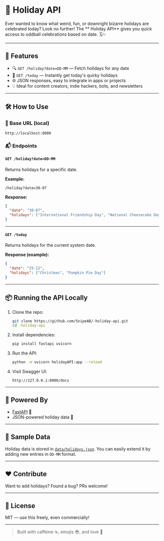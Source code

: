 # 🎉 Holiday API

Ever wanted to know what weird, fun, or downright bizarre holidays are celebrated today? Look no further! The ** Holiday API** gives you quick access to oddball celebrations based on date. 🗓️✨

---

## 🚀 Features

- 🔍 `GET /holiday?date=DD-MM` — Fetch  holidays for any date
- 📅 `GET /today` — Instantly get today's quirky holidays
- 🌐 JSON responses, easy to integrate in apps or projects
- 💡 Ideal for content creators, indie hackers, bots, and newsletters

---

## 🛠️ How to Use

### 🔗 Base URL (local)
```
http://localhost:8000
```

### 📬 Endpoints

#### `GET /holiday?date=DD-MM`
Returns holidays for a specific date.

**Example:**
```
/holiday?date=30-07
```

**Response:**
```json
{
  "date": "30-07",
  "holidays": ["International Friendship Day", "National Cheesecake Day"]
}
```

---

#### `GET /today`
Returns holidays for the current system date.

**Response (example):**
```json
{
  "date": "25-12",
  "holidays": ["Christmas", "Pumpkin Pie Day"]
}
```

---

## 📦 Running the API Locally

1. Clone the repo:
   ```bash
   git clone https://github.com/SnipeAB/-holiday-api.git
   cd -holiday-api
   ```

2. Install dependencies:
   ```bash
   pip install fastapi uvicorn
   ```

3. Run the API:
   ```bash
   python -m uvicorn holidayAPI:app --reload
   ```

4. Visit Swagger UI:
   ```
   http://127.0.0.1:8000/docs
   ```

---

## 🧠 Powered By

- [FastAPI](https://fastapi.tiangolo.com/) 🚀
- JSON-powered holiday data 📂

---

## 📅 Sample Data

Holiday data is stored in [`data/holidays.json`](./data/holidays.json). You can easily extend it by adding new entries in `DD-MM` format.

---

## ❤️ Contribute

Want to add holidays? Found a bug? PRs welcome!

---

## 📃 License

MIT — use this freely, even commercially!

---

> Built with caffeine ☕, emojis 😎, and love 💖
